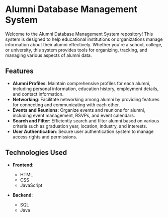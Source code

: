 # Alumni Database Management System

Welcome to the Alumni Database Management System repository! This system is designed to help educational institutions or organizations manage information about their alumni effectively. Whether you're a school, college, or university, this system provides tools for organizing, tracking, and managing various aspects of alumni data.

## Features

- **Alumni Profiles**: Maintain comprehensive profiles for each alumni, including personal information, education history, employment details, and contact information.
- **Networking**: Facilitate networking among alumni by providing features for connecting and communicating with each other.
- **Events and Reunions**: Organize events and reunions for alumni, including event management, RSVPs, and event calendars.
- **Search and Filter**: Efficiently search and filter alumni based on various criteria such as graduation year, location, industry, and interests.
- **User Authentication**: Secure user authentication system to manage access rights and permissions.

## Technologies Used

- **Frontend**:
  - HTML
  - CSS
  - JavaScript

- **Backend**:
  - SQL
  - Java
